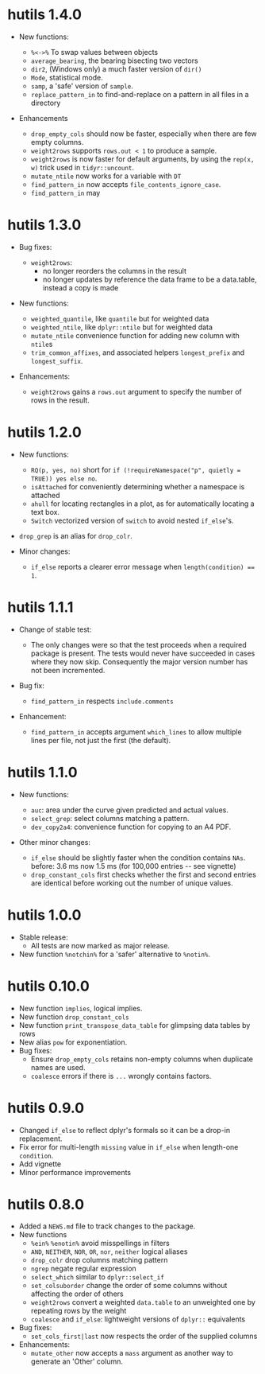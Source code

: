 # hutils 1.4.0
* New functions:
  - `%<->%` To swap values between objects
  - `average_bearing`, the bearing bisecting two vectors
  - `dir2`, (Windows only) a much faster version of `dir()`
  - `Mode`, statistical mode.
  - `samp`, a 'safe' version of `sample`.
  - `replace_pattern_in` to find-and-replace on a pattern in all files in a directory

* Enhancements
  - `drop_empty_cols` should now be faster, especially when there are few empty columns.
  - `weight2rows` supports `rows.out < 1` to produce a sample.
  - `weight2rows` is now faster for default arguments, by using the `rep(x, w)` trick
    used in `tidyr::uncount`.
  - `mutate_ntile` now works for a variable with `DT` 
  - `find_pattern_in` now accepts `file_contents_ignore_case`.
  - `find_pattern_in` may 

# hutils 1.3.0
* Bug fixes:
  - `weight2rows`:
    * no longer reorders the columns in the result
    * no longer updates by reference the data frame to be a data.table,
      instead a copy is made

* New functions:
  - `weighted_quantile`, like `quantile` but for weighted data
  - `weighted_ntile`, like `dplyr::ntile` but for weighted data
  - `mutate_ntile` convenience function for adding new column with `ntile`s
  - `trim_common_affixes`, and associated helpers `longest_prefix` and `longest_suffix`.

* Enhancements:
  - `weight2rows` gains a `rows.out` argument to specify the number of rows in the result.


# hutils 1.2.0
* New functions:
  - `RQ(p, yes, no)` short for `if (!requireNamespace("p", quietly = TRUE)) yes else no`.
  - `isAttached` for conveniently determining whether a namespace is attached
  - `ahull` for locating rectangles in a plot, as for automatically locating a text box.
  - `Switch` vectorized version of `switch` to avoid nested `if_else`'s. 
* `drop_grep` is an alias for `drop_colr`.

* Minor changes:
  - `if_else` reports a clearer error message when `length(condition) == 1`.

# hutils 1.1.1
* Change of stable test:
    - The only changes were so that the test proceeds when a required package is present. The tests would never have succeeded in cases where they now skip. Consequently the major version number has not been incremented.
    
* Bug fix:
    - `find_pattern_in` respects `include.comments`
* Enhancement:
    - `find_pattern_in` accepts argument `which_lines` to allow multiple lines per file, not just the first (the default).

# hutils 1.1.0
* New functions:
    - `auc`: area under the curve given predicted and actual values.
    - `select_grep`: select columns matching a pattern.
    - `dev_copy2a4`: convenience function for copying to an A4 PDF.

* Other minor changes:
  - `if_else` should be slightly faster when the condition contains `NAs`.
     before: 3.6 ms now 1.5 ms (for 100,000 entries -- see vignette)
  - `drop_constant_cols` first checks whether the first and second entries are identical before working out the number of unique values.
   

# hutils 1.0.0
* Stable release:
  - All tests are now marked as major release.
* New function `%notchin%` for a 'safer' alternative to `%notin%`.

# hutils 0.10.0
* New function `implies`, logical implies.
* New function `drop_constant_cols`
* New function `print_transpose_data_table` for glimpsing data tables by rows
* New alias `pow` for exponentiation.
* Bug fixes:
    - Ensure `drop_empty_cols` retains non-empty columns when duplicate names are used.
    - `coalesce` errors if there is `...` wrongly contains factors.

# hutils 0.9.0
* Changed `if_else` to reflect dplyr's formals so it can be a drop-in replacement.
* Fix error for multi-length `missing` value in `if_else` when length-one `condition`.
* Add vignette
* Minor performance improvements

# hutils 0.8.0

* Added a `NEWS.md` file to track changes to the package.
* New functions
    - `%ein%` `%enotin%` avoid misspellings in filters
    - `AND`, `NEITHER`, `NOR`, `OR`, `nor`, `neither` logical aliases
    - `drop_colr` drop columns matching pattern
    - `ngrep` negate regular expression
    - `select_which` similar to `dplyr::select_if` 
    - `set_colsuborder` change the order of some columns without affecting the order of others
    - `weight2rows` convert a weighted `data.table` to an unweighted one by repeating rows by the weight
    - `coalesce` and `if_else`: lightweight versions of `dplyr::` equivalents
* Bug fixes:
    - `set_cols_first|last` now respects the order of the supplied columns
* Enhancements:
    - `mutate_other` now accepts a `mass` argument as another way to generate an 'Other' column.




